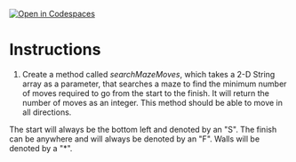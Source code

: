 [![Open in Codespaces](https://classroom.github.com/assets/launch-codespace-2972f46106e565e64193e422d61a12cf1da4916b45550586e14ef0a7c637dd04.svg)](https://classroom.github.com/open-in-codespaces?assignment_repo_id=19286491)
# Instructions  

1. Create a method called _searchMazeMoves_, which takes a 2-D String array as a parameter, that searches a maze to find the minimum number of moves required to go from the start to the finish.  It will return the number of moves as an integer.  This method should be able to move in all directions.

The start will always be the bottom left and denoted by an "S".  The finish can be anywhere and will always be denoted by an "F". Walls will be denoted by a "*".  


